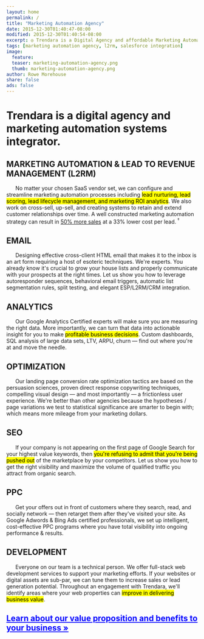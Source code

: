 ```yaml
---
layout: home
permalink: /
title: "Marketing Automation Agency"
date: 2015-12-30T01:40:47-08:00
modified: 2015-12-30T01:40:54-08:00
excerpt: ◎ Trendara is a Digital Agency and affordable Marketing Automation SaaS systems integrator. Discover the L2RM  results we can achieve for you and how easy it is to do biz w/ us!
tags: [marketing automation agency, l2rm, salesforce integration]
image:
  feature:
  teaser: marketing-automation-agency.png
  thumb: marketing-automation-agency.png
author: Rowe Morehouse
share: false
ads: false
---
```

<h1 class="strapline">Trendara is a digital agency and marketing automation systems integrator.</h1>
<div class="tiles">
  <div class="tile">
    <h2 class="post-title">MARKETING AUTOMATION &amp;&nbsp;LEAD TO REVENUE MANAGEMENT (L2RM)</h2>
    <p class="post-excerpt"> &nbsp; &nbsp; &nbsp; No matter your chosen SaaS vendor set, we can configure and streamline marketing automation processes including <mark>lead nurturing, lead scoring, lead lifecycle management, and marketing ROI analytics</mark>. We also work on cross-sell, up-sell, and creating systems to retain and extend customer relationships over time. A well constructed marketing automation strategy can result in <u>50% more sales</u> at a 33% lower cost per lead.<sup> <a href="http://www.marketo.com/assets/uploads/What-is-Marketing-Automation2.pdf" target="_new" itemprop="citation" style="text-decoration: none">†</a></sup></p>
  </div>
  <div class="tile">
    <h2 class="post-title">EMAIL</h2>
    <p class="post-excerpt">&nbsp; &nbsp; &nbsp; Designing effective cross-client HTML email that makes it to the inbox is an art form requiring a host of esoteric techniques. We're experts. You already know it's crucial to grow your house lists and properly communicate with your prospects at the right times. Let us show you how to leverage autoresponder sequences, behavioral email triggers, automatic list segmentation rules, split testing, and elegant ESP/L2RM/CRM integration.</p>
  </div>
  <div class="tile">
    <h2 class="post-title">ANALYTICS</h2>
    <p class="post-excerpt">&nbsp; &nbsp; &nbsp; Our Google Analytics Certified experts will make sure you are measuring the right data. More importantly, we can turn that data into actionable insight for you to make <mark>profitable business decisions</mark>. Custom dashboards, SQL analysis of large data sets, LTV, ARPU, churn — find out where you're at and move the needle.</p>
  </div>
  <div class="tile">
    <h2 class="post-title">OPTIMIZATION</h2>
    <p class="post-excerpt">&nbsp; &nbsp; &nbsp; Our landing page conversion rate optimization tactics are based on the persuasion sciences, proven direct response copywriting techniques, compelling visual design — and most importantly — a frictionless user experience. We're better than other agencies because the hypotheses / page variations we test to statistical significance are smarter to begin with; which means more mileage from your marketing dollars.</p>
  </div>
  <div class="tile">
    <h2 class="post-title">SEO</h2>
    <p class="post-excerpt">&nbsp; &nbsp; &nbsp; If your company is not appearing on the first page of Google Search for your highest value keywords, then <mark>you're refusing to admit that you're being pushed out</mark> of the marketplace by your competitors. Let us show you how to get the right visibility and maximize the volume of qualified traffic you attract from organic search.</p>
  </div>
  <div class="tile">
    <h2 class="post-title">PPC</h2>
    <p class="post-excerpt">&nbsp; &nbsp; &nbsp; Get your offers out in front of customers where they search, read, and socially network — then retarget them after they've visited your site. As Google Adwords & Bing Ads certified professionals, we set up intelligent, cost-effective PPC programs where you have total visibility into ongoing performance & results.</p>
  </div>
  <div class="tile">
    <h2 class="post-title">DEVELOPMENT</h2>
    <p class="post-excerpt"> &nbsp; &nbsp; &nbsp; Everyone on our team is a technical person. We offer full-stack web development services to support your marketing efforts. If your websites or digital assets are sub-par, we can tune them to increase sales or lead generation potential. Throughout an engagement with Trendara, we'll identify areas where your web properties can <mark>improve in delivering business value</mark>.</p>
  </div>
  <div class="tile">
    <a href="{{ site.url }}/value-prop/"><h2 id="learn" class="post-title animated infinite pulse" style="color: blue; text-decoration: underline">Learn about our value proposition and benefits to your business »</h2></a>
  </div>
</div>


